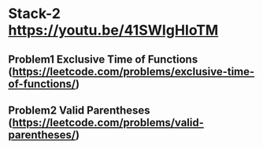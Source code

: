 # Stack-2 https://youtu.be/41SWIgHIoTM

## Problem1 Exclusive Time of Functions (https://leetcode.com/problems/exclusive-time-of-functions/)




## Problem2 Valid Parentheses (https://leetcode.com/problems/valid-parentheses/)

